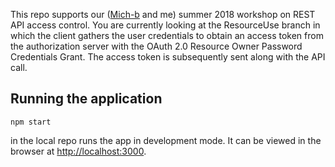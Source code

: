 This repo supports our ([Mich-b](https://github.com/Mich-b) and me) summer 2018 workshop on REST API access control. You are currently looking at the ResourceUse branch in which the client gathers the user credentials to obtain an access token from the authorization server with the OAuth 2.0 Resource Owner Password Credentials Grant. The access token is subsequently sent along with the API call.

## Running the application

```
npm start
```

in the local repo runs the app in development mode.
It can be viewed in the browser at [http://localhost:3000](http://localhost:3000).
